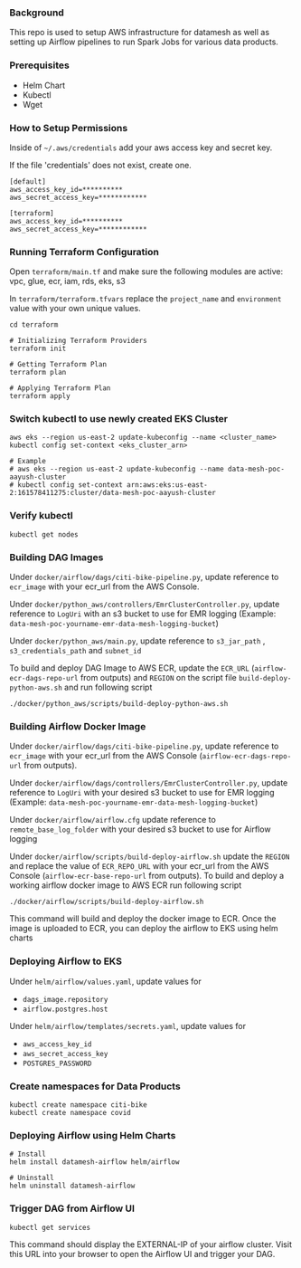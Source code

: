 ### Background

This repo is used to setup AWS infrastructure for datamesh as well as setting up Airflow pipelines to run Spark Jobs for various data products.

### Prerequisites 
* Helm Chart
* Kubectl
* Wget

### How to Setup Permissions
Inside of `~/.aws/credentials` add your aws access key and secret key.

If the file 'credentials' does not exist, create one.

```
[default]
aws_access_key_id=**********
aws_secret_access_key=************

[terraform]
aws_access_key_id=**********
aws_secret_access_key=************
```

### Running Terraform Configuration

Open `terraform/main.tf` and make sure the following modules are active: vpc, glue, ecr, iam, rds, eks, s3

In `terraform/terraform.tfvars` replace the `project_name` and `environment` value with your own unique values. 

```shell
cd terraform

# Initializing Terraform Providers
terraform init

# Getting Terraform Plan
terraform plan

# Applying Terraform Plan
terraform apply
```

### Switch kubectl to use newly created EKS Cluster

```shell
aws eks --region us-east-2 update-kubeconfig --name <cluster_name>
kubectl config set-context <eks_cluster_arn>

# Example
# aws eks --region us-east-2 update-kubeconfig --name data-mesh-poc-aayush-cluster
# kubectl config set-context arn:aws:eks:us-east-2:161578411275:cluster/data-mesh-poc-aayush-cluster
```

### Verify kubectl
```shell
kubectl get nodes
```

### Building DAG Images 
Under `docker/airflow/dags/citi-bike-pipeline.py`, update reference to `ecr_image` with your ecr_url from the AWS Console.

Under `docker/python_aws/controllers/EmrClusterController.py`, update reference to `LogUri` with an s3 bucket to use for EMR logging (Example: `data-mesh-poc-yourname-emr-data-mesh-logging-bucket`)

Under `docker/python_aws/main.py`, update reference to `s3_jar_path` , `s3_credentials_path` and `subnet_id` 

To build and deploy DAG Image to AWS ECR, update the `ECR_URL` (`airflow-ecr-dags-repo-url` from outputs) and `REGION` on the script file `build-deploy-python-aws.sh` and run following script

```shell
./docker/python_aws/scripts/build-deploy-python-aws.sh
```

### Building Airflow Docker Image

Under `docker/airflow/dags/citi-bike-pipeline.py`, update reference to `ecr_image` with your ecr_url from the AWS Console (`airflow-ecr-dags-repo-url` from outputs).

Under `docker/airflow/dags/controllers/EmrClusterController.py`, update reference to `LogUri` with your desired s3 bucket to use for EMR logging (Example: `data-mesh-poc-yourname-emr-data-mesh-logging-bucket`)

Under `docker/airflow/airflow.cfg` update reference to `remote_base_log_folder` with your desired s3 bucket to use for Airflow logging

Under `docker/airflow/scripts/build-deploy-airflow.sh` update the `REGION` and replace the value of `ECR_REPO_URL` with your ecr_url from the AWS Console (`airflow-ecr-base-repo-url` from outputs). To build and deploy a working airflow docker image to AWS ECR run following script


```shell
./docker/airflow/scripts/build-deploy-airflow.sh
```

This command will build and deploy the docker image to ECR. Once the image is uploaded to ECR, you can deploy the airflow  to EKS using helm charts

### Deploying Airflow to EKS

Under `helm/airflow/values.yaml`, update values for

* `dags_image.repository`
* `airflow.postgres.host`

Under `helm/airflow/templates/secrets.yaml`, update values for

* `aws_access_key_id`
* `aws_secret_access_key`
* `POSTGRES_PASSWORD`

### Create namespaces for Data Products

```
kubectl create namespace citi-bike
kubectl create namespace covid
```

### Deploying Airflow using Helm Charts

```shell
# Install
helm install datamesh-airflow helm/airflow

# Uninstall
helm uninstall datamesh-airflow
```

### Trigger DAG from Airflow UI

```shell
kubectl get services
```
This command should display the EXTERNAL-IP of your airflow cluster. Visit this URL into your browser to open the Airflow UI and trigger your DAG.
